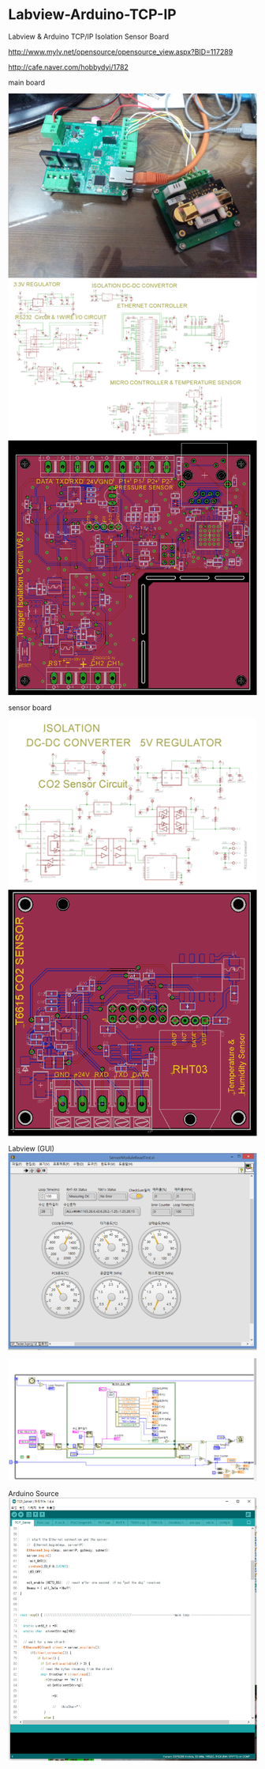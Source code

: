 # Labview-Arduino-TCP-IP

Labview &amp; Arduino TCP/IP Isolation Sensor Board

http://www.mylv.net/opensource/opensource_view.aspx?BID=117289

http://cafe.naver.com/hobbydyi/1782

main board 

<img src ="https://github.com/mocona05/Labview-Arduino-TCP-IP/blob/master/TCP-IP_ARDUINO/image.png">

<img src="https://github.com/mocona05/Labview-Arduino-TCP-IP/blob/master/TCP-IP_ARDUINO/PCB/2.png">

<img src="https://github.com/mocona05/Labview-Arduino-TCP-IP/blob/master/TCP-IP_ARDUINO/PCB/1.png">

sensor board

<img src="https://github.com/mocona05/Labview-Arduino-TCP-IP/blob/master/TCP-IP_ARDUINO/PCB/3.png">

<img src="https://github.com/mocona05/Labview-Arduino-TCP-IP/blob/master/TCP-IP_ARDUINO/PCB/4.png">

Labview (GUI)
<img src="https://github.com/mocona05/Labview-Arduino-TCP-IP/blob/master/TCP-IP_ARDUINO/Labview/labview1.png">

<img src="https://github.com/mocona05/Labview-Arduino-TCP-IP/blob/master/TCP-IP_ARDUINO/Labview/labview2.png">

Arduino Source
<img src="https://github.com/mocona05/Labview-Arduino-TCP-IP/blob/master/TCP-IP_ARDUINO/Arduino_Source/5.png">
